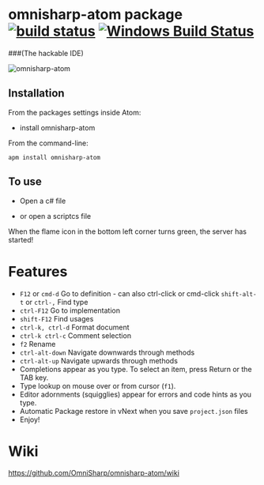 # omnisharp-atom package [![build status](https://travis-ci.org/OmniSharp/omnisharp-atom.svg)](https://travis-ci.org/OmniSharp/omnisharp-atom/)  [![Windows Build Status](https://ci.appveyor.com/api/projects/status/github/OmniSharp/omnisharp-atom?branch=master&svg=true)](https://ci.appveyor.com/project/nosami/omnisharp-atom)

###(The hackable IDE)

![omnisharp-atom](https://cloud.githubusercontent.com/assets/667194/7758038/8ad7bdfa-fffe-11e4-98be-74e0c660aabd.gif)

## Installation

From the packages settings inside Atom:

* install omnisharp-atom

From the command-line:

```
apm install omnisharp-atom
```

## To use

- Open a c# file

- or open a scriptcs file

When the flame icon in the bottom left corner turns green, the server has started!

# Features

- `F12` or `cmd-d` Go to definition - can also ctrl-click or cmd-click
  `shift-alt-t` or `ctrl-,` Find type
- `ctrl-F12` Go to implementation
- `shift-F12` Find usages
- `ctrl-k, ctrl-d` Format document
- `ctrl-k ctrl-c` Comment selection
- `f2` Rename
- `ctrl-alt-down` Navigate downwards through methods
- `ctrl-alt-up` Navigate upwards through methods
- Completions appear as you type. To select an item, press Return or the TAB key.
- Type lookup on mouse over or from cursor (`f1`).
- Editor adornments (squigglies) appear for errors and code hints as you type.
- Automatic Package restore in vNext when you save `project.json` files
- Enjoy!

# Wiki

https://github.com/OmniSharp/omnisharp-atom/wiki
